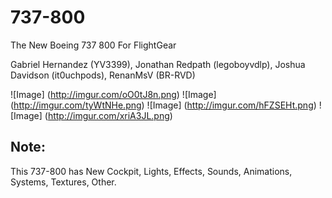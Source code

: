 # 737-800
The New Boeing 737 800 For FlightGear 

Gabriel Hernandez (YV3399), Jonathan Redpath (legoboyvdlp), Joshua Davidson (it0uchpods), RenanMsV (BR-RVD)

![Image] (http://imgur.com/oO0tJ8n.png)
![Image] (http://imgur.com/tyWtNHe.png)
![Image] (http://imgur.com/hFZSEHt.png)
![Image] (http://imgur.com/xriA3JL.png)

## Note:
This 737-800 has New Cockpit, Lights, Effects, Sounds, Animations, Systems, Textures, Other.
